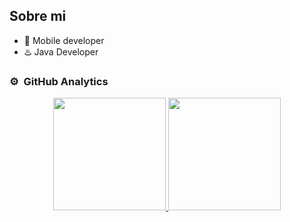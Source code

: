 

## Sobre mi
 
- 📲 Mobile developer
- ♨️ Java Developer
### ⚙️ &nbsp;GitHub Analytics

<p align="center">
<a href="https://github.com/Hugo-Uparela">
  <img height="180em" src="https://github-readme-stats-eight-theta.vercel.app/api?username=Hugo-Uparela&show_icons=true&theme=algolia&include_all_commits=true&count_private=true"/>
  <img height="180em" src="https://github-readme-stats-eight-theta.vercel.app/api/top-langs/?username=Hugo-Uparela&layout=compact&langs_count=8&theme=algolia"/>
</a>
</p>


<!--
**Hugo-Uparela/Hugo-Uparela** is a ✨ _special_ ✨ repository because its `README.md` (this file) appears on your GitHub profile.

Here are some ideas to get you started:

- 🔭 I’m currently working on ...
- 🌱 I’m currently learning ...
- 👯 I’m looking to collaborate on ...
- 🤔 I’m looking for help with ...
- 💬 Ask me about ...
- 📫 How to reach me: ...
- 😄 Pronouns: ...
- ⚡ Fun fact: ...
-->
